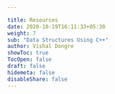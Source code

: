 ```yaml
---

title: Resources
date: 2020-10-19T16:11:33+05:30
weight: 7
sub: "Data Structures Using C++"
author: Vishal Dongre
showToc: true
TocOpen: false
draft: false
hidemeta: false
disableShare: false
---
```



